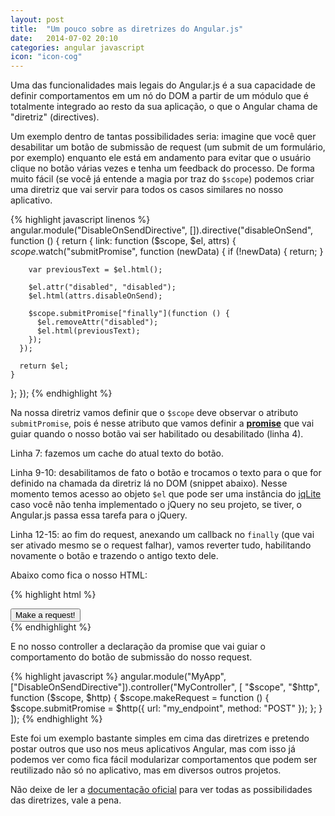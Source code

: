 ```yaml
---
layout: post
title:  "Um pouco sobre as diretrizes do Angular.js"
date:   2014-07-02 20:10
categories: angular javascript
icon: "icon-cog"
---
```


Uma das funcionalidades mais legais do Angular.js é a sua capacidade de definir comportamentos em um nó do DOM a partir de um módulo que é totalmente integrado ao resto da sua aplicação, o que o Angular chama de "diretriz" (directives).

Um exemplo dentro de tantas possibilidades seria: imagine que você quer desabilitar um botão de submissão de request (um submit de um formulário, por exemplo) enquanto ele está em andamento para evitar que o usuário clique no botão várias vezes e tenha um feedback do processo. De forma muito fácil (se você já entende a magia por traz do `$scope`) podemos criar uma diretriz que vai servir para todos os casos similares no nosso aplicativo.

{% highlight javascript linenos %}
angular.module("DisableOnSendDirective", []).directive("disableOnSend", function () {
  return {
    link: function ($scope, $el, attrs) {
      $scope.$watch("submitPromise", function (newData) {
        if (!newData) { return; }

        var previousText = $el.html();

        $el.attr("disabled", "disabled");
        $el.html(attrs.disableOnSend);

        $scope.submitPromise["finally"](function () {
          $el.removeAttr("disabled");
          $el.html(previousText);
        });
      });

      return $el;
    }
  };
});
{% endhighlight %}

Na nossa diretriz vamos definir que o `$scope` deve observar o atributo `submitPromise`, pois é nesse atributo que vamos definir a **[promise](https://docs.angularjs.org/api/ng/service/$q)** que vai guiar quando o nosso botão vai ser habilitado ou desabilitado (linha 4).

Linha 7: fazemos um cache do atual texto do botão.

Linha 9-10: desabilitamos de fato o botão e trocamos o texto para o que for definido na chamada da diretriz lá no DOM (snippet abaixo). Nesse momento temos acesso ao objeto `$el` que pode ser uma instância do [jqLite](https://docs.angularjs.org/api/ng/function/angular.element) caso você não tenha implementado o jQuery no seu projeto, se tiver, o Angular.js passa essa tarefa para o jQuery.

Linha 12-15: ao fim do request, anexando um callback no `finally` (que vai ser ativado mesmo se o request falhar), vamos reverter tudo, habilitando novamente o botão e trazendo o antigo texto dele.

Abaixo como fica o nosso HTML:

{% highlight html %}
<div ng-controller="MyController">
  <button disable-on-send="Enviando, aguarde..." ng-click="makeRequest()">
    Make a request!
  </button>
</div>
{% endhighlight %}

E no nosso controller a declaração da promise que vai guiar o comportamento do botão de submissão do nosso request.

{% highlight javascript %}
angular.module("MyApp", ["DisableOnSendDirective"]).controller("MyController", [
  "$scope", "$http",
  function ($scope, $http) {
    $scope.makeRequest = function () {
      $scope.submitPromise = $http({ url: "my_endpoint", method: "POST" });
    };
  }
]);
{% endhighlight %}

Este foi um exemplo bastante simples em cima das diretrizes e pretendo postar outros que uso nos meus aplicativos Angular, mas com isso já podemos ver como fica fácil modularizar comportamentos que podem ser reutilizado não só no aplicativo, mas em diversos outros projetos.

Não deixe de ler a [documentação oficial](https://docs.angularjs.org/guide/directive) para ver todas as possibilidades das diretrizes, vale a pena.
